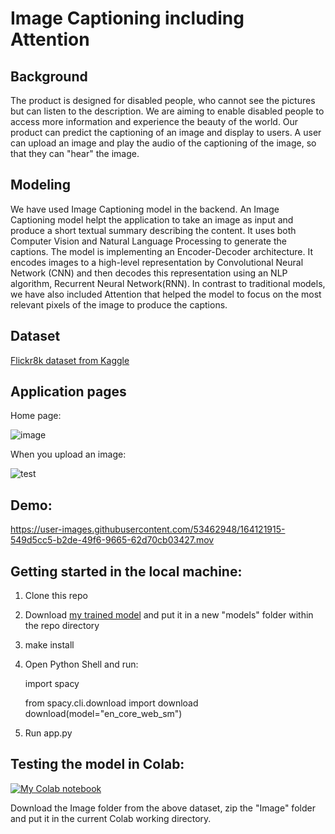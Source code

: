 # Image Captioning including Attention

## Background 

The product is designed for  disabled people, who cannot see the pictures but can listen to the description. We are aiming to enable disabled people to access more information and experience the beauty of the world. Our product can predict the captioning of an image and display to users. A user can upload an image and play the audio of the captioning of the image, so that they can "hear" the image.

## Modeling

We have used Image Captioning model in the backend. An Image Captioning model helpt the application to take an image as input and produce a short textual summary describing the content. It uses both Computer Vision and Natural Language Processing to generate the captions.
The model is implementing an Encoder-Decoder architecture. It encodes images to a high-level representation by Convolutional Neural Network (CNN) and then decodes this representation using an NLP algorithm, Recurrent Neural Network(RNN).
In contrast to traditional models, we have also included Attention that helped the model to focus on the most relevant pixels of the image to produce the captions.

## Dataset

[Flickr8k dataset from Kaggle](https://www.kaggle.com/datasets/adityajn105/flickr8k)

## Application pages

Home page:

![image](https://user-images.githubusercontent.com/97444802/163241489-7ab169b6-2865-4668-be47-a5827a145a47.png)

When you upload an image:

![test](https://user-images.githubusercontent.com/53462948/164121624-ce98a61a-39ab-4956-bdc0-962e9c80b62a.png)


## Demo:


https://user-images.githubusercontent.com/53462948/164121915-549d5cc5-b2de-49f6-9665-62d70cb03427.mov



## Getting started in the local machine:

1. Clone this repo
2. Download [my trained model](https://drive.google.com/file/d/1t3QbSauxSnZhXE1DbuGwiT2AokOsqOjA/view?usp=sharing) and put it in a new "models" folder within the repo directory
4. make install
5. Open Python Shell and run:
    
    import spacy
    
    from spacy.cli.download import download
    download(model="en_core_web_sm")
6. Run app.py


## Testing the model in Colab:

[![My Colab notebook](https://colab.research.google.com/assets/colab-badge.svg)](https://colab.research.google.com/drive/1z1sI5wVmoflOggLfIuIIj7qQ0xAICtgn?usp=sharing) 

Download the Image folder from the above dataset, zip the "Image" folder and put it in the current Colab working directory.
